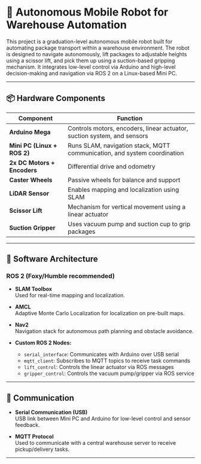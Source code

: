 # 🤖 Autonomous Mobile Robot for Warehouse Automation

This project is a graduation-level autonomous mobile robot built for automating package transport within a warehouse environment. The robot is designed to navigate autonomously, lift packages to adjustable heights using a scissor lift, and pick them up using a suction-based gripping mechanism. It integrates low-level control via Arduino and high-level decision-making and navigation via ROS 2 on a Linux-based Mini PC.

---

## 📦 Hardware Components

| Component                   | Function                                                                 |
|----------------------------|--------------------------------------------------------------------------|
| **Arduino Mega**           | Controls motors, encoders, linear actuator, suction system, and sensors |
| **Mini PC (Linux + ROS 2)**| Runs SLAM, navigation stack, MQTT communication, and system coordination |
| **2x DC Motors + Encoders**| Differential drive and odometry                                          |
| **Caster Wheels**          | Passive wheels for balance and support                                  |
| **LiDAR Sensor**           | Enables mapping and localization using SLAM                             |
| **Scissor Lift**           | Mechanism for vertical movement using a linear actuator                 |
| **Suction Gripper**        | Uses vacuum pump and suction cup to grip packages                       |

---

## 🧠 Software Architecture

### ROS 2 (Foxy/Humble recommended)

- **SLAM Toolbox**  
  Used for real-time mapping and localization.

- **AMCL**  
  Adaptive Monte Carlo Localization for localization on pre-built maps.

- **Nav2**  
  Navigation stack for autonomous path planning and obstacle avoidance.

- **Custom ROS 2 Nodes:**
  - `serial_interface`: Communicates with Arduino over USB serial
  - `mqtt_client`: Subscribes to MQTT topics to receive task commands
  - `lift_control`: Controls the linear actuator via ROS messages
  - `gripper_control`: Controls the vacuum pump/gripper via ROS service

---

## 🔌 Communication

- **Serial Communication (USB)**  
  USB link between Mini PC and Arduino for low-level control and sensor feedback.

- **MQTT Protocol**  
  Used to communicate with a central warehouse server to receive pickup/delivery tasks.

---
